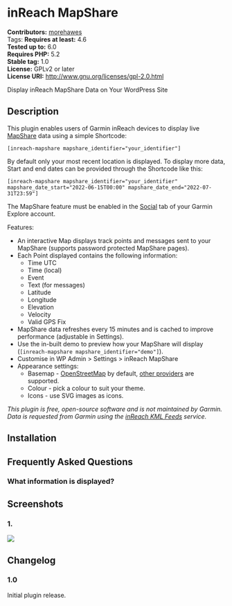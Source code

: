 # inReach MapShare #
**Contributors:** [morehawes](https://profiles.wordpress.org/morehawes/)  
Tags: 
**Requires at least:** 4.6  
**Tested up to:** 6.0  
**Requires PHP:** 5.2  
**Stable tag:** 1.0  
**License:** GPLv2 or later  
**License URI:** http://www.gnu.org/licenses/gpl-2.0.html  

Display inReach MapShare Data on Your WordPress Site

## Description ##

This plugin enables users of Garmin inReach devices to display live <a href="https://explore.garmin.com/Social">MapShare</a> data using a simple Shortcode:


	[inreach-mapshare mapshare_identifier="your_identifier"]


By default only your most recent location is displayed. To display more data, Start and end dates can be provided through the Shortcode like this:


	[inreach-mapshare mapshare_identifier="your_identifier" mapshare_date_start="2022-06-15T00:00" mapshare_date_end="2022-07-31T23:59"]


The MapShare feature must be enabled in the <a href="https://explore.garmin.com/Social">Social</a> tab of your Garmin Explore account.

Features:

* An interactive Map displays track points and messages sent to your MapShare (supports password protected MapShare pages).
* Each Point displayed contains the following information:
	* Time UTC
	* Time (local)
	* Event
	* Text (for messages)
	* Latitude
	* Longitude
	* Elevation
	* Velocity
	* Valid GPS Fix
* MapShare data refreshes every 15 minutes and is cached to improve performance (adjustable in Settings).
* Use the in-built demo to preview how your MapShare will display (`[inreach-mapshare mapshare_identifier="demo"]`).
* Customise in WP Admin > Settings > inReach MapShare
* Appearance settings:
	* Basemap - <a href="https://www.openstreetmap.org/fixthemap">OpenStreetMap</a> by default, <a href="https://leaflet-extras.github.io/leaflet-providers/preview/">other providers</a> are supported.
	* Colour - pick a colour to suit your theme.
	* Icons - use SVG images as icons.

*This plugin is free, open-source software and is not maintained by Garmin. Data is requested from Garmin using the <a href="https://support.garmin.com/en-CA/?faq=tdlDCyo1fJ5UxjUbA9rMY8">inReach KML Feeds</a> service.*

## Installation ##


## Frequently Asked Questions ##

### What information is displayed? ###



## Screenshots ##

### 1.  ###
![](https://ps.w.org/inreach-mapshare/assets/screenshot-1.jpg)


## Changelog ##

### 1.0 ###

Initial plugin release.